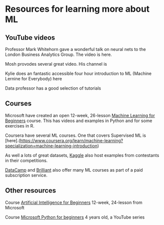 # Resources for learning more about ML

## YouTube videos

Professor Mark Whitehorn gave a wonderful talk on neural nets to the London Business Analytics Group.  The video is here.

Mosh provodes several great video.  His channel is 

Kylie does an fantastic accessible four hour introduction to ML (Machine Lernine for Everybody) here

Data professor has a good selection of tutorials


## Courses

Microsoft have created an open 12-week, 26-lesson [Machine Learning for Beginners](https://github.com/microsoft/ML-For-Beginners) course. This has videos and examples in Python and for some exercises in R. 

Coursera have several ML courses.  One that covers Supervised ML is [here].(https://www.coursera.org/learn/machine-learning?specialization=machine-learning-introduction)

As well a lots of great datasets, [Kaggle](https://www.kaggle.com/)  also host examples from contestants in their competitions.

[DataCamp](https://www.datacamp.com/) and [Brilliant](https://brilliant.org/) also offer many ML courses as part of a paid subscription service.

## Other resources

Course [Artificial Intelligence for Beginners](https://github.com/microsoft/ai-for-beginners) 12-week, 24-lesson from Microsoft
 

Course [Microsoft Python for beginners](https://www.youtube.com/playlist?list=PLlrxD0HtieHhS8VzuMCfQD4uJ9yne1mE6) 4 years old, a YouTube series






